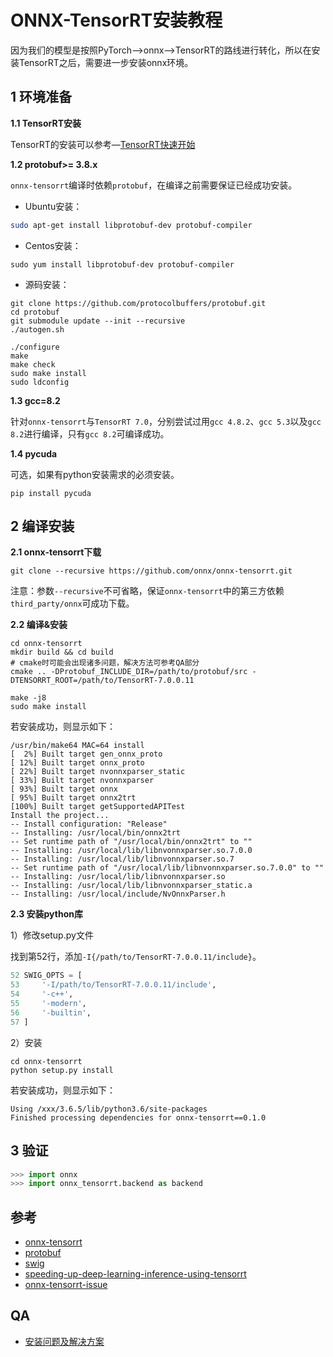 # ONNX-TensorRT安装教程

因为我们的模型是按照PyTorch—>onnx—>TensorRT的路线进行转化，所以在安装TensorRT之后，需要进一步安装onnx环境。

## 1 环境准备

**1.1 TensorRT安装**

TensorRT的安装可以参考—[TensorRT快速开始](./quick_start.md)

**1.2 protobuf>= 3.8.x**

`onnx-tensorrt`编译时依赖`protobuf`，在编译之前需要保证已经成功安装。

- Ubuntu安装：

```bash
sudo apt-get install libprotobuf-dev protobuf-compiler
```

- Centos安装：

```shell
sudo yum install libprotobuf-dev protobuf-compiler
```

- 源码安装：

```shell
git clone https://github.com/protocolbuffers/protobuf.git
cd protobuf
git submodule update --init --recursive
./autogen.sh

./configure
make
make check
sudo make install
sudo ldconfig
```

**1.3 gcc=8.2**

针对`onnx-tensorrt`与`TensorRT 7.0`，分别尝试过用`gcc 4.8.2`、`gcc 5.3`以及`gcc 8.2`进行编译，只有`gcc 8.2`可编译成功。

**1.4 pycuda**

可选，如果有python安装需求的必须安装。

```shell
pip install pycuda
```

## 2 编译安装

**2.1 onnx-tensorrt下载**

```shell
git clone --recursive https://github.com/onnx/onnx-tensorrt.git
```

注意：参数`--recursive`不可省略，保证`onnx-tensorrt`中的第三方依赖`third_party/onnx`可成功下载。

**2.2 编译&安装**

```shell
cd onnx-tensorrt
mkdir build && cd build
# cmake时可能会出现诸多问题，解决方法可参考QA部分
cmake .. -DProtobuf_INCLUDE_DIR=/path/to/protobuf/src -DTENSORRT_ROOT=/path/to/TensorRT-7.0.0.11

make -j8
sudo make install
```

若安装成功，则显示如下：

```shell
/usr/bin/make64 MAC=64 install
[  2%] Built target gen_onnx_proto
[ 12%] Built target onnx_proto
[ 22%] Built target nvonnxparser_static
[ 33%] Built target nvonnxparser
[ 93%] Built target onnx
[ 95%] Built target onnx2trt
[100%] Built target getSupportedAPITest
Install the project...
-- Install configuration: "Release"
-- Installing: /usr/local/bin/onnx2trt
-- Set runtime path of "/usr/local/bin/onnx2trt" to ""
-- Installing: /usr/local/lib/libnvonnxparser.so.7.0.0
-- Installing: /usr/local/lib/libnvonnxparser.so.7
-- Set runtime path of "/usr/local/lib/libnvonnxparser.so.7.0.0" to ""
-- Installing: /usr/local/lib/libnvonnxparser.so
-- Installing: /usr/local/lib/libnvonnxparser_static.a
-- Installing: /usr/local/include/NvOnnxParser.h
```

**2.3 安装python库**

1）修改setup.py文件

找到第52行，添加`-I{/path/to/TensorRT-7.0.0.11/include}`。

```python
52 SWIG_OPTS = [
53     '-I/path/to/TensorRT-7.0.0.11/include',
54     '-c++',
55     '-modern',
56     '-builtin',
57 ]
```

2）安装

```shell
cd onnx-tensorrt
python setup.py install
```

若安装成功，则显示如下：

```shell
Using /xxx/3.6.5/lib/python3.6/site-packages
Finished processing dependencies for onnx-tensorrt==0.1.0
```

## 3 验证

```python
>>> import onnx
>>> import onnx_tensorrt.backend as backend
```

## 参考

- [onnx-tensorrt](https://github.com/onnx/onnx-tensorrt)
- [protobuf](https://github.com/protocolbuffers/protobuf)
- [swig](http://www.swig.org/Doc4.0/SWIGDocumentation.pdf)
- [speeding-up-deep-learning-inference-using-tensorrt](https://developer.nvidia.com/blog/speeding-up-deep-learning-inference-using-tensorrt/)
- [onnx-tensorrt-issue](https://github.com/onnx/onnx-tensorrt/issues/350)

## QA

- [安装问题及解决方案](../docs/A_1-2.md)
